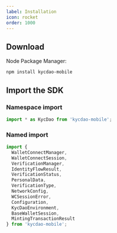 ```yaml
---
label: Installation
icon: rocket
order: 1000
---
```


## Download
Node Package Manager:
```shell
npm install kycdao-mobile
```

## Import the SDK

### Namespace import

```js
import * as KycDao from 'kycdao-mobile';
```

### Named import

```js
import {
  WalletConnectManager, 
  WalletConnectSession, 
  VerificationManager, 
  IdentityFlowResult, 
  VerificationStatus, 
  PersonalData, 
  VerificationType, 
  NetworkConfig,
  WCSessionError,
  Configuration,
  KycDaoEnvironment,
  BaseWalletSession,
  MintingTransactionResult
} from 'kycdao-mobile';
```

